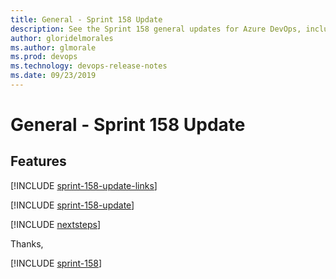 ```yaml
---
title: General - Sprint 158 Update
description: See the Sprint 158 general updates for Azure DevOps, including next steps.
author: gloridelmorales
ms.author: glmorale
ms.prod: devops
ms.technology: devops-release-notes
ms.date: 09/23/2019
---
```


# General - Sprint 158 Update

## Features

[!INCLUDE [sprint-158-update-links](../includes/general/sprint-158-update-links.md)]

[!INCLUDE [sprint-158-update](../includes/general/sprint-158-update.md)]

[!INCLUDE [nextsteps](../includes/nextsteps.md)]

Thanks,

[!INCLUDE [sprint-158](../includes/signer/sprint-158.md)]
